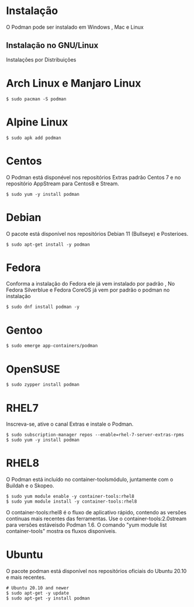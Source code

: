 # Instalação

O Podman pode ser instalado em Windows , Mac e Linux

## Instalação no GNU/Linux

Instalações por Distribuições 

# Arch Linux e Manjaro Linux

```
$ sudo pacman -S podman
```

# Alpine Linux

```
$ sudo apk add podman
```

# Centos 
O Podman está disponével nos repositórios Extras padrão Centos 7 e no repositório AppStream para Centos8 e Stream.

```
$ sudo yum -y install podman
```

# Debian

O pacote está disponível nos repositórios Debian 11 (Bullseye) e Posterioes.

```
$ sudo apt-get install -y podman
```

# Fedora 

Conforma a instalação do Fedora ele já vem instalado por padrão ,
No Fedora Silverblue e Fedora CoreOS já vem por padrão o podman no instalação

```
$ sudo dnf install podman -y
```

# Gentoo

```
$ sudo emerge app-containers/podman
```

# OpenSUSE

```
$ sudo zypper install podman
```

# RHEL7

Inscreva-se, ative o canal Extras e instale o Podman.

```
$ sudo subscription-manager repos --enable=rhel-7-server-extras-rpms
$ sudo yum -y install podman
```

# RHEL8

O Podman está incluído no container-toolsmódulo, juntamente com o Buildah e o Skopeo.
```
$ sudo yum module enable -y container-tools:rhel8
$ sudo yum module install -y container-tools:rhel8
```

O container-tools:rhel8 é o fluxo de aplicativo rápido, contendo as versões contínuas mais recentes das ferramentas. Use o container-tools:2.0stream para versões estáveisdo Podman 1.6. O comando "yum module list container-tools" mostra os fluxos disponíveis.

# Ubuntu

O pacote podman está disponível nos repositórios oficiais do Ubuntu 20.10 e mais recentes.

```
# Ubuntu 20.10 and newer
$ sudo apt-get -y update
$ sudo apt-get -y install podman
```

